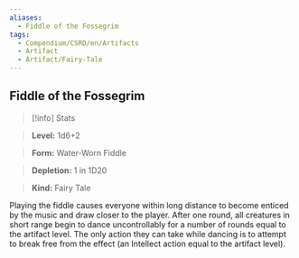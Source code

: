 ```yaml
---
aliases:
  - Fiddle of the Fossegrim
tags:
  - Compendium/CSRD/en/Artifacts
  - Artifact
  - Artifact/Fairy-Tale
---
```

  
    
## Fiddle of the Fossegrim    
>[!info] Stats    
> **Level:** 1d6+2    
> **Form:** Water-Worn Fiddle    
> **Depletion:** 1 in 1D20    
> **Kind:** Fairy Tale  
    
Playing the fiddle causes everyone within long distance to become enticed by the music and draw closer to the player. After one round, all creatures in short range begin to dance uncontrollably for a number of rounds equal to the artifact level. The only action they can take while dancing is to attempt to break free from the effect (an Intellect action equal to the artifact level).